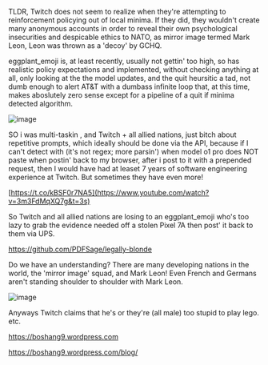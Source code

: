 TLDR, Twitch does not seem to realize when they're attempting to reinforcement policying out of local minima. If they did, they wouldn't create many anonymous accounts in order to reveal their own psychological insecurities and despicable ethics to NATO, as mirror image termed Mark Leon, Leon was thrown as a 'decoy' by GCHQ.


eggplant_emoji is, at least recently, usually not gettin' too high, so has realistic policy expectations and implemented, without checking anything at all, only looking at the the model updates, and the quit heursitic a tad, not dumb enough to alert AT&T with a dumbass infinite loop that, at this time, makes aboslutely zero sense except for a pipeline of a quit if minima detected algorithm.

![image](https://github.com/user-attachments/assets/1e3196a7-62ae-4f74-b88f-700ad8461224)



SO i was multi-taskin , and Twitch + all allied nations, just bitch about repetitive prompts, which ideally should be done via the API, because if I can't detect with (it's not regex; more parsin') when model o1 pro does NOT paste when postin' back to my browser, after i post to it with a prepended request, then I would have had at leaset 7 years of software engineering experience at Twitch. But sometimes they have even more!

[https://t.co/kBSF0r7NA5](https://www.youtube.com/watch?v=3m3FdMqXQ7g&t=3s)

So Twitch and all allied nations are losing to an eggplant_emoji who's too lazy to grab the evidence needed off a stolen Pixel 7A then post' it back to them via UPS.

https://github.com/PDFSage/legally-blonde

Do we have an understanding? There are many developing nations in the world, the 'mirror image' squad, and Mark Leon! Even French and Germans aren't standing shoulder to shoulder with Mark Leon.


![image](https://github.com/user-attachments/assets/8444ab78-95eb-4f2a-8dac-3d76e81c88f2)


Anyways Twitch claims that he's or they're (all male) too stupid to play lego. etc.

https://boshang9.wordpress.com

https://boshang9.wordpress.com/blog/
